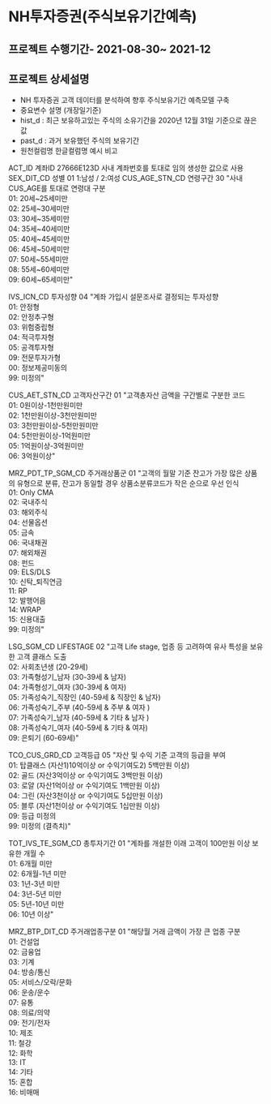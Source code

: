 # NH투자증권(주식보유기간예측)
## 프로젝트 수행기간- 2021-08-30~ 2021-12

## 프로젝트 상세설명

- NH 투자증권 고객 데이터를 분석하여 향후 주식보유기간 예측모델 구축
- 중요변수 설명 (개장일기준)
- hist_d : 최근 보유하고있는 주식의 소유기간을 2020년 12월 31일 기준으로 끊은 값 
- past_d : 과거 보유했던 주식의 보유기간
- 원천컬럼명	한글컬럼명	예시	비고


ACT_ID	계좌ID	27666E123D	사내 계좌번호를 토대로 임의 생성한 값으로 사용
SEX_DIT_CD	성별	01	1:남성 / 2:여성
CUS_AGE_STN_CD	연령구간	30	"사내 CUS_AGE를 토대로 연령대 구분  
01: 20세~25세미만  
02: 25세~30세미만  
03: 30세~35세미만  
04: 35세~40세미만  
05: 40세~45세미만  
06: 45세~50세미만  
07: 50세~55세미만  
08: 55세~60세미만  
09: 60세~65세미만"  

IVS_ICN_CD	투자성향	04	"계좌 가입시 설문조사로 결정되는 투자성향  
01: 안정형  
02: 안정추구형  
03: 위험중립형  
04: 적극투자형  
05: 공격투자형  
09: 전문투자가형  
00: 정보제공미동의  
99: 미정의"  


CUS_AET_STN_CD	고객자산구간	01	"고객총자산 금액을 구간별로 구분한 코드   
01: 0원이상-1천만원미만  
02: 1천만원이상-3천만원미만  
03: 3천만원이상-5천만원미만  
04: 5천만원이상-1억원미만  
05: 1억원이상-3억원미만  
06: 3억원이상"  


MRZ_PDT_TP_SGM_CD	주거래상품군	01	"고객의 월말 기준 잔고가 가장 많은 상품의 유형으로 분류, 잔고가 동일할 경우 상품소분류코드가 작은 순으로 우선 인식  
01: Only CMA  
02: 국내주식  
03: 해외주식  
04: 선물옵션  
05: 금속  
06: 국내채권  
07: 해외채권  
08: 펀드  
09: ELS/DLS  
10: 신탁_퇴직연금  
11: RP  
12: 발행어음  
14: WRAP  
15: 신용대출  
99: 미정의"  


LSG_SGM_CD	LIFESTAGE	02	"고객 Life stage, 업종 등 고려하여 유사 특성을 보유한 고객 클래스 도출  
02: 사회초년생 (20-29세)  
03: 가족형성기_남자 (30-39세 & 남자)  
04: 가족형성기_여자 (30-39세 & 여자)  
05: 가족성숙기_직장인 (40-59세 & 직장인 & 남자)  
06: 가족성숙기_주부 (40-59세 & 주부 & 여자 )  
07: 가족성숙기_남자 (40-59세 & 기타 & 남자 )  
08: 가족성숙기_여자 (40-59세 & 기타 & 여자)  
09: 은퇴기 (60-69세)"  


TCO_CUS_GRD_CD	고객등급	05	"자산 및 수익 기준 고객의 등급을 부여  
01: 탑클래스 (자산1)10억이상 or 수익기여도2) 5백만원 이상)  
02: 골드 (자산3억이상 or 수익기여도 3백만원 이상)  
03: 로얄 (자산1억이상 or 수익기여도 1백만원 이상)  
04: 그린 (자산3천이상 or 수익기여도 5십만원 이상)  
05: 블루 (자산1천이상 or 수익기여도 1십만원 이상)  
09: 등급 미정의  
99: 미정의 (결측치)"  


TOT_IVS_TE_SGM_CD	총투자기간	01	"계좌를 개설한 이래 고객이 100만원 이상 보유한 개월 수   
01: 6개월 미만  
02: 6개월-1년 미만  
03: 1년-3년 미만  
04: 3년-5년 미만  
05: 5년-10년 미만  
06: 10년 이상"  


MRZ_BTP_DIT_CD	주거래업종구분	01	"해당월 거래 금액이 가장 큰 업종 구분   
01: 건설업  
02: 금융업  
03: 기계  
04: 방송/통신  
05: 서비스/오락/문화  
06: 운송/운수  
07: 유통  
08: 의료/의약  
09: 전기/전자  
10: 제조  
11: 철강  
12: 화학  
13: IT  
14: 기타  
15: 혼합  
16: 비매매  
